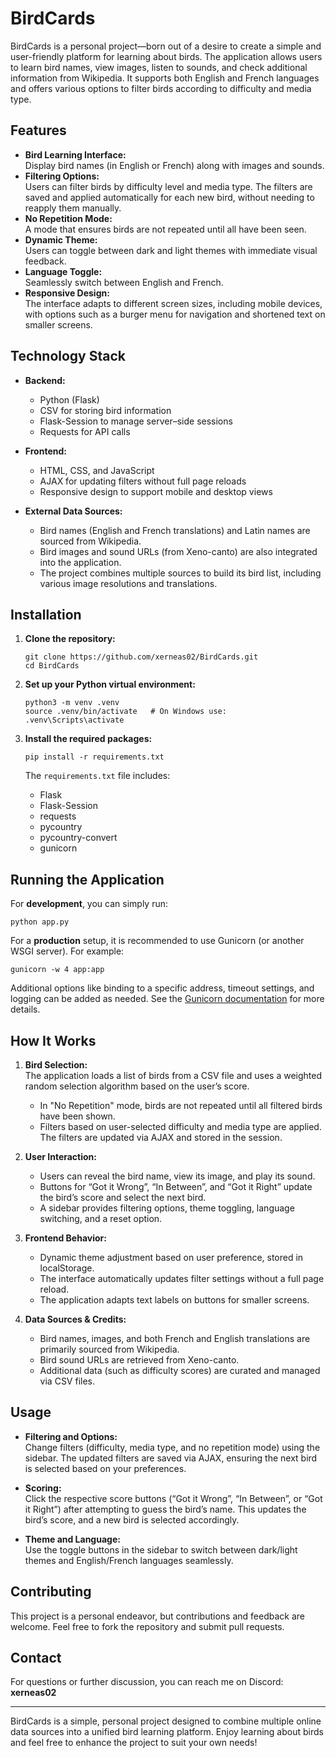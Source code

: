 # BirdCards

BirdCards is a personal project—born out of a desire to create a simple and user-friendly platform for learning about birds. The application allows users to learn bird names, view images, listen to sounds, and check additional information from Wikipedia. It supports both English and French languages and offers various options to filter birds according to difficulty and media type.

## Features

- **Bird Learning Interface:**  
  Display bird names (in English or French) along with images and sounds.  
- **Filtering Options:**  
  Users can filter birds by difficulty level and media type. The filters are saved and applied automatically for each new bird, without needing to reapply them manually.
- **No Repetition Mode:**  
  A mode that ensures birds are not repeated until all have been seen.
- **Dynamic Theme:**  
  Users can toggle between dark and light themes with immediate visual feedback.
- **Language Toggle:**  
  Seamlessly switch between English and French.
- **Responsive Design:**  
  The interface adapts to different screen sizes, including mobile devices, with options such as a burger menu for navigation and shortened text on smaller screens.

## Technology Stack

- **Backend:**  
  - Python (Flask)  
  - CSV for storing bird information  
  - Flask-Session to manage server–side sessions  
  - Requests for API calls

- **Frontend:**  
  - HTML, CSS, and JavaScript  
  - AJAX for updating filters without full page reloads  
  - Responsive design to support mobile and desktop views

- **External Data Sources:**  
  - Bird names (English and French translations) and Latin names are sourced from Wikipedia.  
  - Bird images and sound URLs (from Xeno-canto) are also integrated into the application.  
  - The project combines multiple sources to build its bird list, including various image resolutions and translations.

## Installation

1. **Clone the repository:**
   ```
   git clone https://github.com/xerneas02/BirdCards.git
   cd BirdCards
   ```

2. **Set up your Python virtual environment:**
   ```
   python3 -m venv .venv
   source .venv/bin/activate   # On Windows use: .venv\Scripts\activate
   ```

3. **Install the required packages:**
   ```
   pip install -r requirements.txt
   ```
   The `requirements.txt` file includes:
   - Flask
   - Flask-Session
   - requests
   - pycountry
   - pycountry-convert
   - gunicorn

## Running the Application

For **development**, you can simply run:
```
python app.py
```

For a **production** setup, it is recommended to use Gunicorn (or another WSGI server). For example:
```
gunicorn -w 4 app:app
```
Additional options like binding to a specific address, timeout settings, and logging can be added as needed. See the [Gunicorn documentation](https://docs.gunicorn.org/en/stable/settings.html) for more details.

## How It Works

1. **Bird Selection:**  
   The application loads a list of birds from a CSV file and uses a weighted random selection algorithm based on the user’s score.  
   - In "No Repetition" mode, birds are not repeated until all filtered birds have been shown.
   - Filters based on user-selected difficulty and media type are applied. The filters are updated via AJAX and stored in the session.

2. **User Interaction:**  
   - Users can reveal the bird name, view its image, and play its sound.
   - Buttons for “Got it Wrong”, “In Between”, and “Got it Right” update the bird’s score and select the next bird.
   - A sidebar provides filtering options, theme toggling, language switching, and a reset option.

3. **Frontend Behavior:**  
   - Dynamic theme adjustment based on user preference, stored in localStorage.
   - The interface automatically updates filter settings without a full page reload.
   - The application adapts text labels on buttons for smaller screens.

4. **Data Sources & Credits:**  
   - Bird names, images, and both French and English translations are primarily sourced from Wikipedia.
   - Bird sound URLs are retrieved from Xeno-canto.
   - Additional data (such as difficulty scores) are curated and managed via CSV files.

## Usage

- **Filtering and Options:**  
  Change filters (difficulty, media type, and no repetition mode) using the sidebar. The updated filters are saved via AJAX, ensuring the next bird is selected based on your preferences.
  
- **Scoring:**  
  Click the respective score buttons (“Got it Wrong”, “In Between”, or “Got it Right”) after attempting to guess the bird’s name. This updates the bird’s score, and a new bird is selected accordingly.

- **Theme and Language:**  
  Use the toggle buttons in the sidebar to switch between dark/light themes and English/French languages seamlessly.

## Contributing

This project is a personal endeavor, but contributions and feedback are welcome. Feel free to fork the repository and submit pull requests.

## Contact

For questions or further discussion, you can reach me on Discord: **xerneas02**

---

BirdCards is a simple, personal project designed to combine multiple online data sources into a unified bird learning platform. Enjoy learning about birds and feel free to enhance the project to suit your own needs!